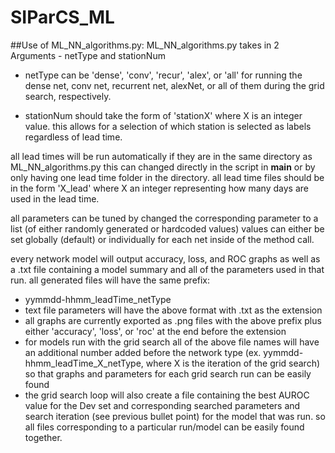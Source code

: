 # SIParCS_ML

##Use of ML_NN_algorithms.py:
ML_NN_algorithms.py takes in 2 Arguments - netType and stationNum
  - netType can be 'dense', 'conv', 'recur', 'alex', or 'all' for running
  the dense net, conv net, recurrent net, alexNet, or all of them during the grid search, respectively.

  - stationNum should take the form of 'stationX' where X is an integer value. this allows for a selection of
  which station is selected as labels regardless of lead time.

all lead times will be run automatically if they are in the same directory as ML_NN_algorithms.py
  this can changed directly in the script in __main__ or by only having one lead time folder in the directory.
  all lead time files should be in the form 'X_lead' where X an integer representing how many days are used in the lead time.

all parameters can be tuned by changed the corresponding parameter to a list (of either randomly generated or hardcoded values)
  values can either be set globally (default) or individually for each net inside of the method call.

every network model will output accuracy, loss, and ROC graphs as well as a .txt file containing a model summary and all of the
parameters used in that run. all generated files will have the same prefix:
  - yymmdd-hhmm_leadTime_netType
  - text file parameters will have the above format with .txt as the extension
  - all graphs are currently exported as .png files with the above prefix plus either 'accuracy', 'loss', or 'roc' at the end before the extension
  - for models run with the grid search all of the above file names will have an additional number added before the network type (ex. yymmdd-hhmm_leadTime_X_netType, where X is the iteration of the grid search) so that graphs and parameters for each grid search run can be easily found
  - the grid search loop will also create a file containing the best AUROC value for the Dev set and corresponding searched parameters and search iteration (see previous bullet point) for the model that was run. 
so all files corresponding to a particular run/model
can be easily found together.
